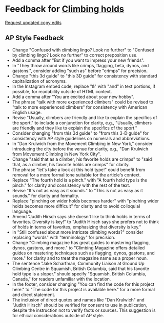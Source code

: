 # Feedback for [Climbing holds](https://lauramiina.github.io/climbing-holds/)

[Request updated copy edits](https://github.com/jsoma/data-studio-projects-2024/issues/new/choose)

## AP Style Feedback

- Change "Confused with climbing lingo? Look no further" to "Confused by climbing lingo? Look no further" to correct preposition use.
- Add a comma after "But if you want to impress your new friends".
- In "They throw around words like crimps, flagging, beta, dynos, and gastons.", consider adding "such as" before "crimps" for precision.
- Change "this 3d guide" to "this 3D guide" for consistency with standard capitalization of acronyms.
- In the Instagram embed code, replace "&amp;" with "and" in text portions, if possible, for readability outside of HTML context.
- Add a comma after "You are excited about your new hobby".
- The phrase "talk with more experienced climbers" could be revised to "talk to more experienced climbers" for consistency with American English usage.
- Revise "Usually, climbers are friendly and like to explain the specifics of the sport." to include a conjunction for clarity, e.g., "Usually, climbers are friendly and they like to explain the specifics of the sport."
- Consider changing "from this 3d guide" to "from this 3-D guide" for consistency with AP style guidelines on numerals and abbreviations.
- In "Dan Krulwich from the Movement Climbing in New York," consider introducing the city before the venue for clarity, e.g., "Dan Krulwich from Movement Climbing in New York City".
- Change "said that as a climber, his favorite holds are crimps" to "said that, as a climber, his favorite holds are crimps" for clarity.
- The phrase "let's take a look at this hold type!" could benefit from removal for a more formal tone suitable for the article's context.
- Replace "The fourth hold is a pinch." with "A fourth hold type is the pinch." for clarity and consistency with the rest of the text.
- Revise "It's not as easy as it sounds." to "This is not as easy as it sounds." for clarity and formality.
- Replace "pinching on wider holds becomes harder" with "pinching wider holds becomes more difficult" for clarity and to avoid colloquial language.
- Amend "Judith Hirsch says she doesn't like to think holds in terms of favorites. Diversity is key!" to "Judith Hirsch says she prefers not to think of holds in terms of favorites, emphasizing that diversity is key."
- In "Still confused about more intricate climbing words?" consider replacing "words" with "terminology" for precision.
- Change "Climbing magazine has great guides to mastering flagging, dynos, gastons, and more." to "Climbing Magazine offers detailed guides on mastering techniques such as flagging, dynos, gastons, and more." for clarity and to treat the magazine name as a proper noun.
- The sentence "Jake Scharfman, Community Liaison at Ground Up Climbing Centre in Squamish, British Columbia, said that his favorite hold type is a sloper." should specify "Squamish, British Columbia, Canada," for readers unfamiliar with the location.
- In the footer, consider changing "You can find the code for this project here." to "The code for this project is available here." for a more formal and direct statement.
- The inclusion of direct quotes and names like "Dan Krulwich" and "Judith Hirsch" should be verified for consent to use in publication, despite the instruction not to verify facts or sources. This suggestion is for ethical considerations outside of AP style.
